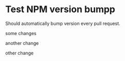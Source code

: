 # Test NPM version bumpp

Should automatically bump version every pull request.

some changes

another change

other change
